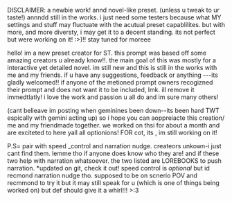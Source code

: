 DISCLAIMER: a newbie work! annd novel-like preset.  (unless u tweak to ur taste!) annndd still in the works. i just need some testers because what MY settings and stuff may fluctuate with the acutual preset capablilites. but with more, and more diversty, i may get it to a decent standing. its not perfect but were working on it! :>)!! stay tuned for moreee

hello! im a new preset creator for ST. this prompt was based off some amazing creators u already know!!.
the main goal of this was mostly for a interactive yet detailed novel. im still new and this is still in the works with me and my friends. if u have any suggestions, feedback or anything ---its gladly welcomed!!
if anyone of the metioned prompt owners recogizned their prompt and does not want it to be included, lmk. ill remove it immedtlatly!  i love the work and passion u all do and im sure many others!

(cant belieave im posting when geminines been down--its been hard TWT espically with gemini acting up) so i hope you can aoppreiacte this creation/ me and my friendmade together. we worked on thsi for about a month and are exciteted to here yall all optionions!
FOR cot, its <think>, </think> im still working on it!

P.S= pair with speed _control and narration nudge. createors unkown-i just cant find them. lemme tho if anyone does know who they are! and if these two help with narration whatsoever. the two listed are LOREBOOKS to push narration. *updated on git, check it out! speed control is *optional* but id recmond narration nudge tho.
supposed to be on scnerio POV and recmmond to try it but it may still speak for u (which is one of things being worked on) but def should give it a whirl!!! >:3 
